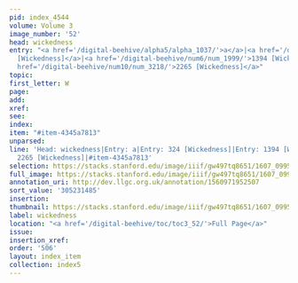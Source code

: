 ```yaml
---
pid: index_4544
volume: Volume 3
image_number: '52'
head: wickedness
entry: "<a href='/digital-beehive/alpha5/alpha_1037/'>a</a>|<a href='/digital-beehive/num2/num_0373/'>324
  [Wickedness]</a>|<a href='/digital-beehive/num6/num_1999/'>1394 [Wicked]</a>|<a
  href='/digital-beehive/num10/num_3218/'>2265 [Wickedness]</a>"
topic:
first_letter: W
page:
add:
xref:
see:
index:
item: "#item-4345a7813"
unparsed:
line: 'Head: wickedness|Entry: a|Entry: 324 [Wickedness]|Entry: 1394 [Wicked]|Entry:
  2265 [Wickedness]|#item-4345a7813'
selection: https://stacks.stanford.edu/image/iiif/gw497tq8651/1607_0995/1784,1485,710,156/full/0/default.jpg
full_image: https://stacks.stanford.edu/image/iiif/gw497tq8651/1607_0995/full/full/0/default.jpg
annotation_uri: http://dev.llgc.org.uk/annotation/1560971952507
sort_value: '305231485'
insertion:
thumbnail: https://stacks.stanford.edu/image/iiif/gw497tq8651/1607_0995/1784,1485,710,156/150,/0/default.jpg
label: wickedness
location: "<a href='/digital-beehive/toc/toc3_52/'>Full Page</a>"
issue:
insertion_xref:
order: '506'
layout: index_item
collection: index5
---
```


